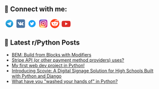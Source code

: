 ## 🔎 Connect with me:
[<img src="https://github.com/bullbesh/bullbesh/blob/main/images/Telegram.png" width="32" height="32" />](https://t.me/bullbesh)
[<img src="https://github.com/bullbesh/bullbesh/blob/main/images/VK.png" width="32" height="32" />](https://vk.com/bullbesh)
[<img src="https://github.com/bullbesh/bullbesh/blob/main/images/Twitter.png" width="32" height="32" />](https://twitter.com/bullbesh1)
[<img src="https://github.com/bullbesh/bullbesh/blob/main/images/Instagram.png" width="32" height="32" />](https://www.instagram.com/bullbesh)
[<img src="https://github.com/bullbesh/bullbesh/blob/main/images/Reddit.png" width="32" height="32" />](https://www.reddit.com/user/bullbesh)
[<img src="https://github.com/bullbesh/bullbesh/blob/main/images/YouTube.png" width="32" height="32" />](https://www.youtube.com/channel/UCtfjRs6uzgq5mfm8S06WTcg)

## 📕 Latest r/Python Posts
<!-- BLOG-POST-LIST:START -->
- [BEM: Build from Blocks with Modifiers](https://www.reddit.com/r/Python/comments/10xbaq9/bem_build_from_blocks_with_modifiers/)
- [Stripe API &lpar;or other payment method providers&rpar; uses?](https://www.reddit.com/r/Python/comments/10x9138/stripe_api_or_other_payment_method_providers_uses/)
- [My first web dev project in Python!](https://www.reddit.com/r/Python/comments/10x8jdg/my_first_web_dev_project_in_python/)
- [Introducing Scovie: A Digital Signage Solution for High Schools Built with Python and Django](https://www.reddit.com/r/Python/comments/10x7yqa/introducing_scovie_a_digital_signage_solution_for/)
- [What have you &quot;washed your hands of&quot; in Python?](https://www.reddit.com/r/Python/comments/10x6yyz/what_have_you_washed_your_hands_of_in_python/)
<!-- BLOG-POST-LIST:END -->
